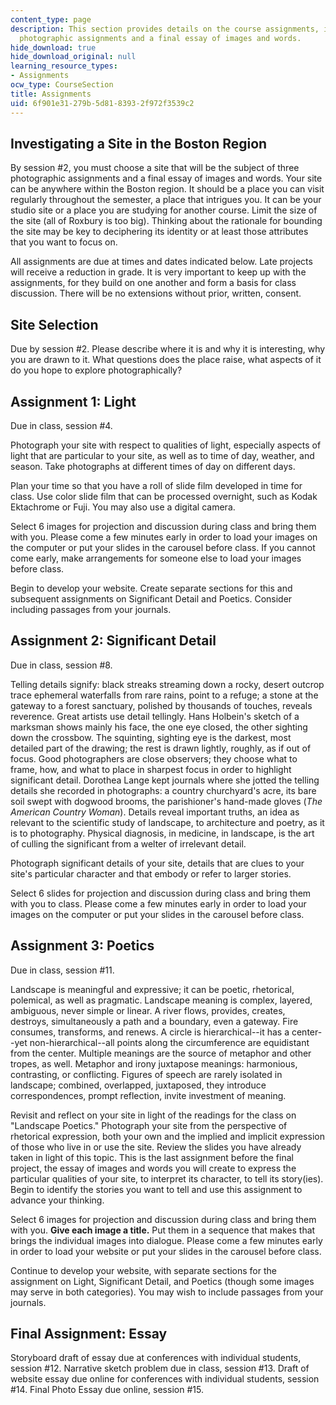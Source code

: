```yaml
---
content_type: page
description: This section provides details on the course assignments, including three
  photographic assignments and a final essay of images and words.
hide_download: true
hide_download_original: null
learning_resource_types:
- Assignments
ocw_type: CourseSection
title: Assignments
uid: 6f901e31-279b-5d81-8393-2f972f3539c2
---
```


Investigating a Site in the Boston Region
-----------------------------------------

By session #2, you must choose a site that will be the subject of three photographic assignments and a final essay of images and words. Your site can be anywhere within the Boston region. It should be a place you can visit regularly throughout the semester, a place that intrigues you. It can be your studio site or a place you are studying for another course. Limit the size of the site (all of Roxbury is too big). Thinking about the rationale for bounding the site may be key to deciphering its identity or at least those attributes that you want to focus on.

All assignments are due at times and dates indicated below. Late projects will receive a reduction in grade. It is very important to keep up with the assignments, for they build on one another and form a basis for class discussion. There will be no extensions without prior, written, consent.

Site Selection
--------------

Due by session #2. Please describe where it is and why it is interesting, why you are drawn to it. What questions does the place raise, what aspects of it do you hope to explore photographically?

Assignment 1: Light
-------------------

Due in class, session #4.

Photograph your site with respect to qualities of light, especially aspects of light that are particular to your site, as well as to time of day, weather, and season. Take photographs at different times of day on different days.

Plan your time so that you have a roll of slide film developed in time for class. Use color slide film that can be processed overnight, such as Kodak Ektachrome or Fuji. You may also use a digital camera.

Select 6 images for projection and discussion during class and bring them with you. Please come a few minutes early in order to load your images on the computer or put your slides in the carousel before class. If you cannot come early, make arrangements for someone else to load your images before class.

Begin to develop your website. Create separate sections for this and subsequent assignments on Significant Detail and Poetics. Consider including passages from your journals.

Assignment 2: Significant Detail
--------------------------------

Due in class, session #8.

Telling details signify: black streaks streaming down a rocky, desert outcrop trace ephemeral waterfalls from rare rains, point to a refuge; a stone at the gateway to a forest sanctuary, polished by thousands of touches, reveals reverence. Great artists use detail tellingly. Hans Holbein's sketch of a marksman shows mainly his face, the one eye closed, the other sighting down the crossbow. The squinting, sighting eye is the darkest, most detailed part of the drawing; the rest is drawn lightly, roughly, as if out of focus. Good photographers are close observers; they choose what to frame, how, and what to place in sharpest focus in order to highlight significant detail. Dorothea Lange kept journals where she jotted the telling details she recorded in photographs: a country churchyard's acre, its bare soil swept with dogwood brooms, the parishioner's hand-made gloves (_The American Country Woman_). Details reveal important truths, an idea as relevant to the scientific study of landscape, to architecture and poetry, as it is to photography. Physical diagnosis, in medicine, in landscape, is the art of culling the significant from a welter of irrelevant detail.

Photograph significant details of your site, details that are clues to your site's particular character and that embody or refer to larger stories.

Select 6 slides for projection and discussion during class and bring them with you to class. Please come a few minutes early in order to load your images on the computer or put your slides in the carousel before class.

Assignment 3: Poetics
---------------------

Due in class, session #11.

Landscape is meaningful and expressive; it can be poetic, rhetorical, polemical, as well as pragmatic. Landscape meaning is complex, layered, ambiguous, never simple or linear. A river flows, provides, creates, destroys, simultaneously a path and a boundary, even a gateway. Fire consumes, transforms, and renews. A circle is hierarchical--it has a center--yet non-hierarchical--all points along the circumference are equidistant from the center. Multiple meanings are the source of metaphor and other tropes, as well. Metaphor and irony juxtapose meanings: harmonious, contrasting, or conflicting. Figures of speech are rarely isolated in landscape; combined, overlapped, juxtaposed, they introduce correspondences, prompt reflection, invite investment of meaning.

Revisit and reflect on your site in light of the readings for the class on "Landscape Poetics." Photograph your site from the perspective of rhetorical expression, both your own and the implied and implicit expression of those who live in or use the site. Review the slides you have already taken in light of this topic. This is the last assignment before the final project, the essay of images and words you will create to express the particular qualities of your site, to interpret its character, to tell its story(ies). Begin to identify the stories you want to tell and use this assignment to advance your thinking.

Select 6 images for projection and discussion during class and bring them with you. **Give each image a title.** Put them in a sequence that makes that brings the individual images into dialogue. Please come a few minutes early in order to load your website or put your slides in the carousel before class.

Continue to develop your website, with separate sections for the assignment on Light, Significant Detail, and Poetics (though some images may serve in both categories). You may wish to include passages from your journals.

Final Assignment: Essay
-----------------------

Storyboard draft of essay due at conferences with individual students, session #12. Narrative sketch problem due in class, session #13. Draft of website essay due online for conferences with individual students, session #14. Final Photo Essay due online, session #15.
